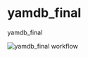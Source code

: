# yamdb_final
yamdb_final

![yamdb_final workflow](https://github.com/SergeyMMedvedev/yamdb_final/workflows/yamdb_final%20workflow/badge.svg)